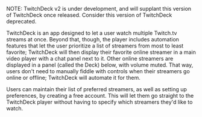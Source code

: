 NOTE: TwitchDeck v2 is under development, and will supplant this version of TwitchDeck once released. Consider this version of TwitchDeck deprecated.

TwitchDeck is an app designed to let a user watch multiple Twitch.tv streams at once. Beyond that, though, the player includes automation features that let the user prioritize a list of streamers from most to least favorite; TwitchDeck will then display their favorite online streamer in a main video player with a chat panel next to it. Other online streamers are displayed in a panel (called the Deck) below, with volume muted. That way, users don't need to manually fiddle with controls when their streamers go online or offline; TwitchDeck will automate it for them.

Users can maintain their list of preferred streamers, as well as setting up preferences, by creating a free account. This will let them go straight to the TwitchDeck player without having to specify which streamers they'd like to watch.
